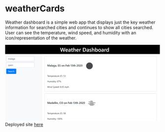 # weatherCards
Weather dashboard is a simple web app that displays just the key weather information for searched cities and continues to show all cities searched.
User can see the temperature, wind speed, and humidity with an icon/representation of the weather.


![WeatherCards](./assets/img/weatherCards.PNG)
Deployed site [here](https://tantatinta.github.io/weatherCards/)
